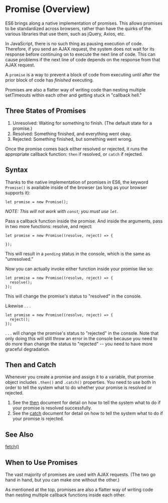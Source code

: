 # Promise (Overview)

ES6 brings along a native implementation of promises.  This allows promises to be standardized across browsers, rather than have the quirks of the various libraries that use them, such as jQuery, Axios, etc.

In JavaScript, there is no such thing as pausing execution of code.  Therefore, if you send an AJAX request, the system does not wait for its response before continuing on to execute the next line of code.  This can cause problems if the next line of code depends on the response from that AJAX request.

A `promise` is a way to prevent a block of code from executing until after the prior block of code has *finished* executing.

Promises are also a flatter way of writing code than nesting multiple setTimeouts within each other and getting stuck in "callback hell."


## Three States of Promises

1. Unresolved: Waiting for something to finish. (The default state for a promise.)
2. Resolved: Something finished, and everything went okay.
3. Rejected: Something finished, but something went wrong.

Once the promise comes back either resolved or rejected, it runs the appropriate callback function: `then` if resolved, or `catch` if rejected.


## Syntax

Thanks to the native implementation of promises in ES6, the keyword `Promise()` is available inside of the browser (as long as your browser supports it):

```
let promise = new Promise();
```

*NOTE: This will not work with `const`; you must use `let`.*

Pass a callback function inside the promise. And inside the arguments, pass in two more functions: resolve, and reject:

```
let promise = new Promise((resolve, reject) => {

});
```

This will result in a `pending` status in the console, which is the same as "unresolved."

Now you can actually invoke either function inside your promise like so:

```
let promise = new Promise((resolve, reject) => {
  resolve();
});
```

This will change the promise's status to "resolved" in the console.

Likewise . . .

```
let promise = new Promise((resolve, reject) => {
  reject();
});
```

. . . will change the promise's status to "rejected" in the console.  Note that only doing this will still throw an error in the console because you need to do more than change the status to "rejected" -- you need to have more graceful degradation.


## Then and Catch

Whenever you create a promise and assign it to a variable, that promise object includes `.then()` and `.catch()` properties.  You need to use both in order to tell the system what to do whether your promise is resolved or rejected.

1. See the [then](https://github.com/toddcf/code-snippets/blob/master/javascript/objects/promise/promise-methods/then.md) document for detail on how to tell the system what to do if your promise is resolved successfully.
2. See the [catch](https://github.com/toddcf/code-snippets/blob/master/javascript/objects/promise/promise-methods/catch.md) document for detail on how to tell the system what to do if your promise is rejected.


## See Also

[fetch()](https://github.com/toddcf/code-snippets/blob/master/javascript/objects/functions/fetch.md)


## When to Use Promises

The vast majority of promises are used with AJAX requests.  (The two go hand in hand, but you can make one without the other.)

As mentioned at the top, promises are also a flatter way of writing code than nesting multiple callback functions inside each other.